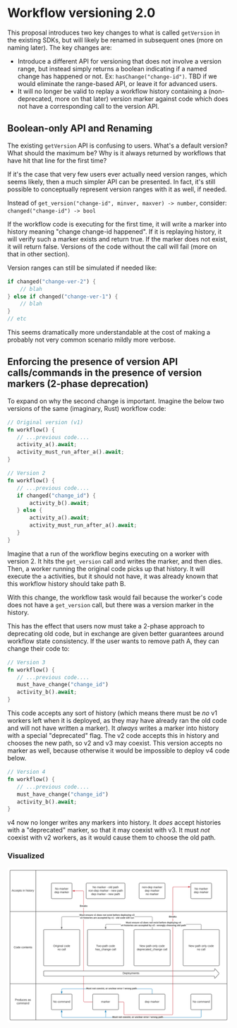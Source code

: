 # Workflow versioning 2.0

This proposal introduces two key changes to what is called `getVersion` in the existing SDKs, but will likely be renamed in subsequent ones (more on naming later). The key changes are:

* Introduce a different API for versioning that does not involve a version range, but instead simply returns a boolean indicating if a named change has happened or not. Ex: `hasChange("change-id")`. TBD if we would eliminate the range-based API, or leave it for advanced users.
* It will no longer be valid to replay a workflow history containing a (non-deprecated, more on that later) version marker against code which does not have a corresponding call to the version API.

## Boolean-only API and Renaming
The existing `getVersion` API is confusing to users. What's a default version? What should the maximum be? Why is it always returned by workflows that have hit that line for the first time?

If it's the case that very few users ever actually need version ranges, which seems likely, then a much simpler API can be presented. In fact, it's still possible to conceptually represent version ranges with it as well, if needed.

Instead of `get_version("change-id", minver, maxver) -> number`, consider: `changed("change-id") -> bool`

If the workflow code is executing for the first time, it will write a marker into history meaning "change change-id happened". If it is replaying history, it will verify such a marker exists and return true. If the marker does not exist, it will return false. Versions of the code without the call will fail (more on that in other section).

Version ranges can still be simulated if needed like:
```rust
if changed("change-ver-2") {
    // blah
} else if changed("change-ver-1") {
    // blah
}
// etc
```

This seems dramatically more understandable at the cost of making a probably not very common scenario mildly more verbose.

## Enforcing the presence of version API calls/commands in the presence of version markers (2-phase deprecation)
To expand on why the second change is important. Imagine the below two versions of the same (imaginary, Rust) workflow code:

```rust
// Original version (v1)
fn workflow() {
   // ...previous code....
   activity_a().await;
   activity_must_run_after_a().await;
}
```

```rust
// Version 2
fn workflow() {
   // ...previous code....
   if changed("change_id") {
       activity_b().await;
   } else {
       activity_a().await;
       activity_must_run_after_a().await;
   }
}
```

Imagine that a run of the workflow begins executing on a worker with version 2. It hits the `get_version` call and writes the marker, and then dies. Then, a worker running the original code picks up that history. It will execute the `a` activities, but it should not have, it was already known that this workflow history should take path B.

With this change, the workflow task would fail because the worker's code does not have a `get_version` call, but there was a version marker in the history.

This has the effect that users now must take a 2-phase approach to deprecating old code, but in exchange are given better guarantees around workflow state consistency. If the user wants to remove path A, they can change their code to:

```rust
// Version 3
fn workflow() {
   // ...previous code....
   must_have_change("change_id")
   activity_b().await;
}
```

This code accepts any sort of history (which means there must be *no* v1 workers left when it is deployed, as they may have already ran the old code and will not have written a marker). It *always* writes a marker into history with a special "deprecated" flag. The v2 code accepts this in history and chooses the new path, so v2 and v3 may coexist. This version accepts no marker as well, because otherwise it would be impossible to deploy v4 code below.

```rust
// Version 4
fn workflow() {
   // ...previous code....
   must_have_change("change_id")
   activity_b().await;
}
```

v4 now no longer writes any markers into history. It *does* accept histories with a "deprecated" marker, so that it may coexist with v3. It must *not* coexist with v2 workers, as it would cause them to choose the old path.


### Visualized

![](change_markers.svg)
